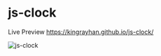 # js-clock
Live Preview https://kingrayhan.github.io/js-clock/

![js-clock](https://user-images.githubusercontent.com/7611746/58867516-6b249f00-86dc-11e9-9d3c-9e6f9240ebb7.png)
